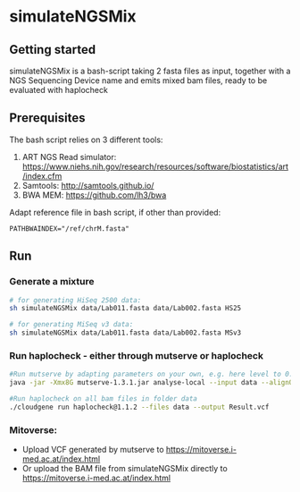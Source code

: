 # simulateNGSMix

## Getting started
simulateNGSMix is a bash-script taking 2 fasta files as input, together with a NGS Sequencing Device name and emits mixed bam files, ready to be evaluated with haplocheck

## Prerequisites 

The bash script relies on 3 different tools:
1. ART NGS Read simulator: https://www.niehs.nih.gov/research/resources/software/biostatistics/art/index.cfm
2. Samtools: http://samtools.github.io/
3. BWA MEM: https://github.com/lh3/bwa

Adapt reference file in bash script, if other than provided:

    PATHBWAINDEX="/ref/chrM.fasta"

## Run 
### Generate a mixture 
```sh
# for generating HiSeq 2500 data:
sh simulateNGSMix data/Lab011.fasta data/Lab002.fasta HS25

# for generating MiSeq v3 data:
sh simulateNGSMix data/Lab011.fasta data/Lab002.fasta MSv3
```
### Run haplocheck - either through mutserve or haplocheck

```sh
#Run mutserve by adapting parameters on your own, e.g. here level to 0.004 in order to go down the 0.5% mixtures
java -jar -Xmx8G mutserve-1.3.1.jar analyse-local --input data --alignQ 30 --mapQ 30 --level 0.004 --noBaq --reference ref/chrM.fasta --output simulatedNGSMix.vcf

#Run haplocheck on all bam files in folder data
./cloudgene run haplocheck@1.1.2 --files data --output Result.vcf  
```

### Mitoverse: 
 - Upload VCF generated by mutserve to https://mitoverse.i-med.ac.at/index.html
 - Or upload the BAM file from simulateNGSMix directly to https://mitoverse.i-med.ac.at/index.html



